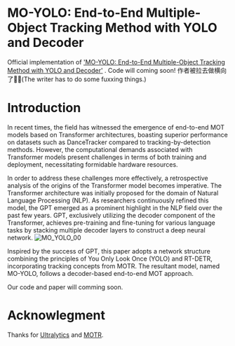 # MO-YOLO: End-to-End Multiple-Object Tracking Method with YOLO and Decoder
Official implementation of ['MO-YOLO: End-to-End Multiple-Object Tracking Method with YOLO and Decoder'](https://arxiv.org/abs/2310.17170) .
Code will coming soon! 作者被拉去做横向了😵‍💫(The writer has to do some fuxxing things.)
# Introduction
In recent times, the field has witnessed the emergence of end-to-end MOT models based on Transformer architectures, boasting superior performance on datasets such as DanceTracker compared to tracking-by-detection methods. However, the computational demands associated with Transformer models present challenges in terms of both training and deployment, necessitating formidable hardware resources.

In order to address these challenges more effectively, a retrospective analysis of the origins of the Transformer model becomes imperative. The Transformer architecture was initially proposed for the domain of Natural Language Processing (NLP). As researchers continuously refined this model, the GPT emerged as a prominent highlight in the NLP field over the past few years. GPT, exclusively utilizing the decoder component of the Transformer, achieves pre-training and fine-tuning for various language tasks by stacking multiple decoder layers to construct a deep neural network.
![MO_YOLO_00](https://github.com/liaopan-lp/MO-YOLO/assets/69964693/c2b894f3-65ac-4bb5-8a53-402ef47bde42)


Inspired by the success of GPT, this paper adopts a network structure combining the principles of You Only Look Once (YOLO) and RT-DETR, incorporating tracking concepts from MOTR. The resultant model, named MO-YOLO, follows a decoder-based end-to-end MOT approach.

Our code and paper will comming soon.


# Acknowlegment
Thanks for [Ultralytics](https://github.com/ultralytics/ultralytics/) and [MOTR](https://github.com/megvii-research/MOTR).


